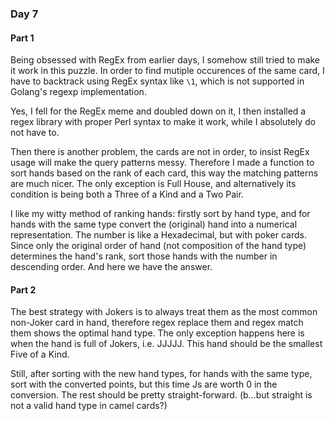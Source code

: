 ### Day 7

#### Part 1

Being obsessed with RegEx from earlier days, I somehow still tried to make it work in this puzzle. In order to find mutiple occurences of the same card, I have to backtrack using RegEx syntax like `\1`, which is not supported in Golang's regexp implementation.

Yes, I fell for the RegEx meme and doubled down on it, I then installed a regex library with proper Perl syntax to make it work, while I absolutely do not have to.

Then there is another problem, the cards are not in order, to insist RegEx usage will make the query patterns messy. Therefore I made a function to sort hands based on the rank of each card, this way the matching patterns are much nicer. The only exception is Full House, and alternatively its condition is being both a Three of a Kind and a Two Pair.

I like my witty method of ranking hands: firstly sort by hand type, and for hands with the same type convert the (original) hand into a numerical representation. The number is like a Hexadecimal, but with poker cards. Since only the original order of hand (not composition of the hand type) determines the hand's rank, sort those hands with the number in descending order. And here we have the answer.

#### Part 2

The best strategy with Jokers is to always treat them as the most common non-Joker card in hand, therefore regex replace them and regex match them shows the optimal hand type. The only exception happens here is when the hand is full of Jokers, i.e. JJJJJ. This hand should be the smallest Five of a Kind.

Still, after sorting with the new hand types, for hands with the same type, sort with the converted points, but this time Js are worth 0 in the conversion. The rest should be pretty straight-forward. (b...but straight is not a valid hand type in camel cards?)
